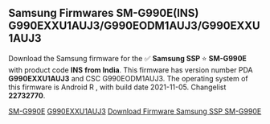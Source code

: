 <h2>Samsung Firmwares SM-G990E(INS) G990EXXU1AUJ3/G990EODM1AUJ3/G990EXXU1AUJ3</h2>
Download the Samsung firmware for the ✅ <strong>Samsung SSP </strong> ⭐ <strong>SM-G990E</strong> with product code <strong>INS</strong> <strong> from India</strong>. This firmware has version number PDA <strong>G990EXXU1AUJ3</strong> and CSC G990EODM1AUJ3. The operating system of this firmware is Android R , with build date 2021-11-05. Changelist <strong>22732770</strong>.


[SM-G990E](https://samfirm.shop/samsung/model/SM-G990E)
[G990EXXU1AUJ3](https://samfirm.shop/samsung/pda/G990EXXU1AUJ3)
[Download Firmware Samsung SSP SM-G990E](https://samfirm.shop/samsung/firmware/480471)
